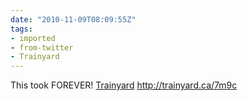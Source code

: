 ```yaml
---
date: "2010-11-09T08:09:55Z"
tags:
- imported
- from-twitter
- Trainyard
---
```

This took FOREVER\! [Trainyard](/tags/Trainyard) http://trainyard.ca/7m9c
